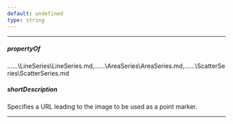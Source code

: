 ```yaml
---
default: undefined
type: string
---
```

---
##### propertyOf
..\..\..\LineSeries\LineSeries.md,..\..\..\AreaSeries\AreaSeries.md,..\..\..\ScatterSeries\ScatterSeries.md

##### shortDescription
Specifies a URL leading to the image to be used as a point marker.

---
